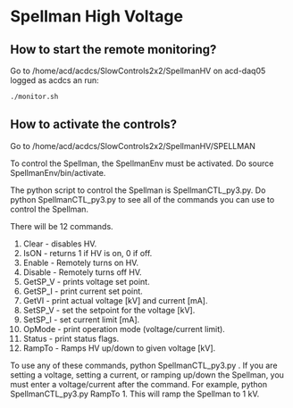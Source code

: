 # Spellman High Voltage

## How to start the remote monitoring?
Go to /home/acd/acdcs/SlowControls2x2/SpellmanHV on acd-daq05 logged as acdcs an run:

```bash
./monitor.sh
```

## How to activate the controls?

Go to /home/acd/acdcs/SlowControls2x2/SpellmanHV/SPELLMAN

To control the Spellman, the SpellmanEnv must be activated. Do source SpellmanEnv/bin/activate.

The python script to control the Spellman is SpellmanCTL_py3.py. Do python SpellmanCTL_py3.py to see all of the commands you can use to control the Spellman.

There will be 12 commands.

  1. Clear - disables HV.
  2. IsON - returns 1 if HV is on, 0 if off.
  3. Enable - Remotely turns on HV.
  4. Disable - Remotely turns off HV.
  5. GetSP_V - prints voltage set point.
  6. GetSP_I - print current set point.
  7. GetVI - print actual voltage [kV] and current [mA].
  8. SetSP_V - set the setpoint for the voltage [kV].
  9. SetSP_I - set current limit [mA].
  10. OpMode - print operation mode (voltage/current limit).
  11. Status - print status flags.
  12. RampTo - Ramps HV up/down to given voltage [kV].

To use any of these commands, python SpellmanCTL_py3.py <command>. If you are setting a voltage, setting a current, or ramping up/down the Spellman, you must enter a voltage/current after the command. For example, python SpellmanCTL_py3.py RampTo 1. This will ramp the Spellman to 1 kV.
